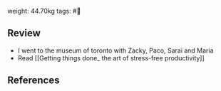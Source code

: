 weight: 44.70kg
tags: #🌅

## Review
- I went to the museum of toronto with Zacky, Paco, Sarai and Maria
- Read [[Getting things done_ the art of stress-free productivity]]

## References